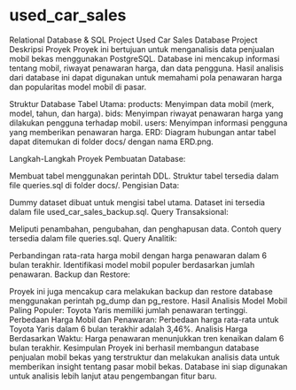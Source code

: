 # used_car_sales
Relational Database &amp; SQL Project
Used Car Sales Database Project
Deskripsi Proyek
Proyek ini bertujuan untuk menganalisis data penjualan mobil bekas menggunakan PostgreSQL. Database ini mencakup informasi tentang mobil, riwayat penawaran harga, dan data pengguna. Hasil analisis dari database ini dapat digunakan untuk memahami pola penawaran harga dan popularitas model mobil di pasar.

Struktur Database
Tabel Utama:
products: Menyimpan data mobil (merk, model, tahun, dan harga).
bids: Menyimpan riwayat penawaran harga yang dilakukan pengguna terhadap mobil.
users: Menyimpan informasi pengguna yang memberikan penawaran harga.
ERD:
Diagram hubungan antar tabel dapat ditemukan di folder docs/ dengan nama ERD.png.

Langkah-Langkah Proyek
Pembuatan Database:

Membuat tabel menggunakan perintah DDL.
Struktur tabel tersedia dalam file queries.sql di folder docs/.
Pengisian Data:

Dummy dataset dibuat untuk mengisi tabel utama. Dataset ini tersedia dalam file used_car_sales_backup.sql.
Query Transaksional:

Meliputi penambahan, pengubahan, dan penghapusan data. Contoh query tersedia dalam file queries.sql.
Query Analitik:

Perbandingan rata-rata harga mobil dengan harga penawaran dalam 6 bulan terakhir.
Identifikasi model mobil populer berdasarkan jumlah penawaran.
Backup dan Restore:

Proyek ini juga mencakup cara melakukan backup dan restore database menggunakan perintah pg_dump dan pg_restore.
Hasil Analisis
Model Mobil Paling Populer: Toyota Yaris memiliki jumlah penawaran tertinggi.
Perbedaan Harga Mobil dan Penawaran: Perbedaan harga rata-rata untuk Toyota Yaris dalam 6 bulan terakhir adalah 3,46%.
Analisis Harga Berdasarkan Waktu: Harga penawaran menunjukkan tren kenaikan dalam 6 bulan terakhir.
Kesimpulan
Proyek ini berhasil membangun database penjualan mobil bekas yang terstruktur dan melakukan analisis data untuk memberikan insight tentang pasar mobil bekas. Database ini siap digunakan untuk analisis lebih lanjut atau pengembangan fitur baru.


